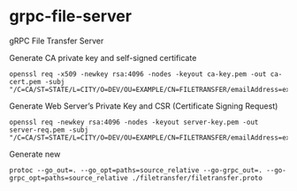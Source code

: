 # grpc-file-server
gRPC File Transfer Server


Generate CA private key and self-signed certificate
```
openssl req -x509 -newkey rsa:4096 -nodes -keyout ca-key.pem -out ca-cert.pem -subj "/C=CA/ST=STATE/L=CITY/O=DEV/OU=EXAMPLE/CN=FILETRANSFER/emailAddress=example@example.com"
```

Generate Web Server’s Private Key and CSR (Certificate Signing Request)
```
openssl req -newkey rsa:4096 -nodes -keyout server-key.pem -out server-req.pem -subj "/C=CA/ST=STATE/L=CITY/O=DEV/OU=EXAMPLE/CN=FILETRANSFER/emailAddress=example@example.com"
```


Generate new
```
protoc --go_out=. --go_opt=paths=source_relative --go-grpc_out=. --go-grpc_opt=paths=source_relative ./filetransfer/filetransfer.proto
```
